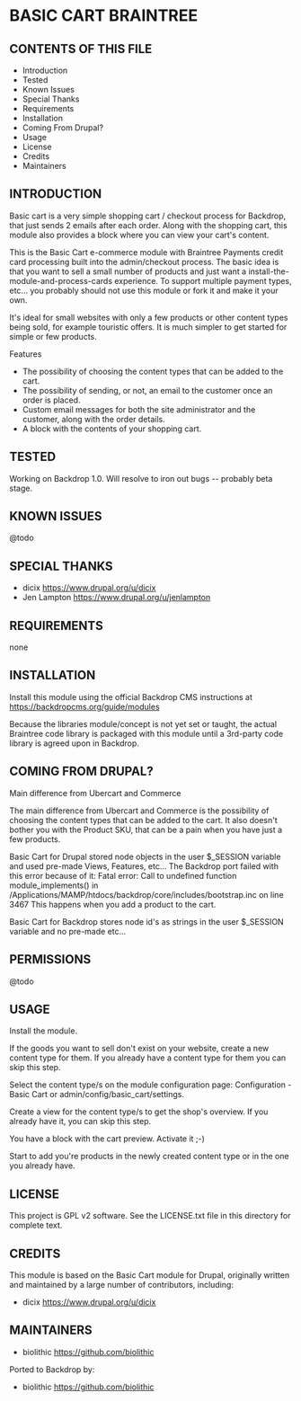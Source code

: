 BASIC CART BRAINTREE
===================

CONTENTS OF THIS FILE
---------------------

 - Introduction
 - Tested
 - Known Issues
 - Special Thanks
 - Requirements
 - Installation
 - Coming From Drupal?
 - Usage
 - License
 - Credits
 - Maintainers

INTRODUCTION
------------

Basic cart is a very simple shopping cart / checkout process for Backdrop,
that just sends 2 emails after each order. Along with the shopping cart,
this module also provides a block where you can view your cart's content.

This is the Basic Cart e-commerce module with Braintree Payments credit card processing built into the admin/checkout process.
The basic idea is that you want to sell a small number of products and just want a install-the-module-and-process-cards experience.
To support multiple payment types, etc... you probably should not use this module or fork it and make it your own.

It's ideal for small websites with only a few products or other content types
being sold, for example touristic offers.  It is much simpler to get started for simple or few products.

Features

* The possibility of choosing the content types that can be added to the cart.
* The possibility of sending, or not, an email to the customer once an order is placed.
* Custom email messages for both the site administrator and the customer, along with the order details.
* A block with the contents of your shopping cart.

TESTED
-----

Working on Backdrop 1.0. Will resolve to iron out bugs -- probably beta stage.

KNOWN ISSUES
---------------------

@todo

SPECIAL THANKS
--------------

- dicix <https://www.drupal.org/u/dicix>
- Jen Lampton <https://www.drupal.org/u/jenlampton>


REQUIREMENTS
------------

none

INSTALLATION
------------

Install this module using the official Backdrop CMS instructions at https://backdropcms.org/guide/modules

Because the libraries module/concept is not yet set or taught, the actual Braintree code library is packaged with this module until a 3rd-party code library is agreed upon in Backdrop.

COMING FROM DRUPAL?
-------------------

Main difference from Ubercart and Commerce

The main difference from Ubercart and Commerce is the possibility of choosing
the content types that can be added to the cart. It also doesn't bother you
with the Product SKU, that can be a pain when you have just a few products.

Basic Cart for Drupal stored node objects in the user $_SESSION variable and used pre-made Views, Features, etc... The Backdrop port failed with this error because of it: Fatal error: Call to undefined function module_implements() in /Applications/MAMP/htdocs/backdrop/core/includes/bootstrap.inc on line 3467 This happens when you add a product to the cart.

Basic Cart for Backdrop stores node id's as strings in the user $_SESSION variable and no pre-made etc...

PERMISSIONS
------------

@todo


USAGE
-----

Install the module.

If the goods you want to sell don't exist on your website, create a new content type for them. If you already have a content type for them you can skip this step.

Select the content type/s on the module configuration page: Configuration - Basic Cart or admin/config/basic_cart/settings.

Create a view for the content type/s to get the shop's overview. If you already have it, you can skip this step.

You have a block with the cart preview. Activate it ;-)

Start to add you're products in the newly created content type or in the one you already have.


LICENSE
-------

This project is GPL v2 software. See the LICENSE.txt file in this directory for complete text.

CREDITS
-----------

This module is based on the Basic Cart module for Drupal, originally written and maintained by a large number of contributors, including:

- dicix <https://www.drupal.org/u/dicix>

MAINTAINERS
-----------

 - biolithic <https://github.com/biolithic>

Ported to Backdrop by:

 - biolithic <https://github.com/biolithic>
